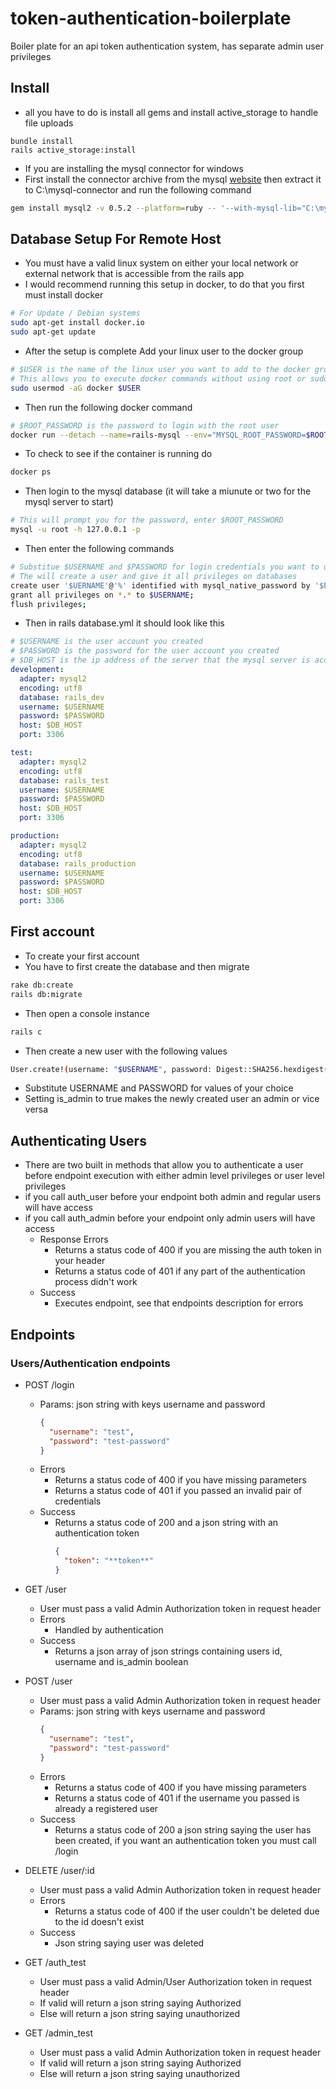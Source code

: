 # token-authentication-boilerplate
Boiler plate for an api token authentication system, has separate admin user privileges 

## Install
* all you have to do is install all gems and install active_storage to handle file uploads
```
bundle install
rails active_storage:install
```
* If you are installing the mysql connector for windows
* First install the connector archive from the mysql [website](https://downloads.mysql.com/archives/c-odbc/) then extract it to C:\mysql-connector and run the following command
```bash
gem install mysql2 -v 0.5.2 --platform=ruby -- '--with-mysql-lib="C:\mysql-connector\lib" --with-mysql-include="C:\mysql-connector\include" --with-mysql-dir="C:\mysql-connector"'
```

## Database Setup For Remote Host
* You must have a valid linux system on either your local network or external network that is accessible from the rails app
* I would recommend running this setup in docker, to do that you first must install docker
```bash
# For Update / Debian systems
sudo apt-get install docker.io
sudo apt-get update
```
* After the setup is complete Add your linux user to the docker group
```bash
# $USER is the name of the linux user you want to add to the docker group
# This allows you to execute docker commands without using root or sudo
sudo usermod -aG docker $USER
```
* Then run the following docker command
```bash
# $ROOT_PASSWORD is the password to login with the root user
docker run --detach --name=rails-mysql --env="MYSQL_ROOT_PASSWORD=$ROOT_PASSWORD" --network="host" mysql
```
* To check to see if the container is running do
```bash
docker ps
```
* Then login to the mysql database (it will take a miunute or two for the mysql server to start)
```bash
# This will prompt you for the password, enter $ROOT_PASSWORD
mysql -u root -h 127.0.0.1 -p
```
* Then enter the following commands
```bash
# Substitue $USERNAME and $PASSWORD for login credentials you want to use in your rails app
# The will create a user and give it all privileges on databases
create user '$UERNAME'@'%' identified with mysql_native_password by '$PASSWORD';
grant all privileges on *.* to $USERNAME;
flush privileges;
```
* Then in rails database.yml it should look like this
```yml
# $USERNAME is the user account you created
# $PASSWORD is the password for the user account you created
# $DB_HOST is the ip address of the server that the mysql server is accessible from
development:
  adapter: mysql2
  encoding: utf8
  database: rails_dev
  username: $USERNAME
  password: $PASSWORD
  host: $DB_HOST
  port: 3306

test:
  adapter: mysql2
  encoding: utf8
  database: rails_test
  username: $USERNAME
  password: $PASSWORD
  host: $DB_HOST
  port: 3306

production:
  adapter: mysql2
  encoding: utf8
  database: rails_production
  username: $USERNAME
  password: $PASSWORD
  host: $DB_HOST
  port: 3306
```

## First account
* To create your first account 
* You have to first create the database and then migrate
```bash
rake db:create
rails db:migrate
```
* Then open a console instance
```bash
rails c
```
* Then create a new user with the following values
```bash
User.create!(username: "$USERNAME", password: Digest::SHA256.hexdigest("$PASSWORD"), is_admin: true)
```
* Substitute USERNAME and PASSWORD for values of your choice
* Setting is_admin to true makes the newly created user an admin or vice versa

## Authenticating Users
* There are two built in methods that allow you to authenticate a user before endpoint execution with either admin level privileges or user level privileges
* if you call auth_user before your endpoint both admin and regular users will have access
* if you call auth_admin before your endpoint only admin users will have access
    * Response Errors
        * Returns a status code of 400 if you are missing the auth token in your header
        * Returns a status code of 401 if any part of the authentication process didn't work
    * Success
        * Executes endpoint, see that endpoints description for errors

## Endpoints


### Users/Authentication endpoints
* POST /login
    * Params: json string with keys username and password
        ```json
        {
          "username": "test",
          "password": "test-password"
        }
        ```
    * Errors
        * Returns a status code of 400 if you have missing parameters
        * Returns a status code of 401 if you passed an invalid pair of credentials
    * Success
        * Returns a status code of 200 and a json string with an authentication token
            ```json
            {
              "token": "**token**"
            }
            ```

* GET /user
    * User must pass a valid Admin Authorization token in request header
    * Errors
        * Handled by authentication
    * Success
        * Returns a json array of json strings containing users id, username and is_admin boolean

* POST /user
    * User must pass a valid Admin Authorization token in request header
    * Params: json string with keys username and password
        ```json
        {
          "username": "test",
          "password": "test-password"
        }
        ```
    * Errors
        * Returns a status code of 400 if you have missing parameters
        * Returns a status code of 401 if the username you passed is already a registered user
    * Success
        * Returns a status code of 200 a json string saying the user has been created, if you want an authentication token you must call /login

* DELETE /user/:id
    * User must pass a valid Admin Authorization token in request header
    * Errors
        * Returns a status code of 400 if the user couldn't be deleted due to the id doesn't exist
    * Success
        * Json string saying user was deleted

* GET /auth_test
    * User must pass a valid Admin/User Authorization token in request header
    * If valid will return a json string saying Authorized
    * Else will return a json string saying unauthorized
    
* GET /admin_test
    * User must pass a valid Admin Authorization token in request header
    * If valid will return a json string saying Authorized
    * Else will return a json string saying unauthorized

